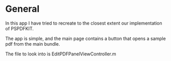 # General 

In this app I have tried to recreate to the closest extent our implementation of PSPDFKIT. 

The app is simple, and the main page contains a button that opens a sample pdf from the main bundle. 

The file to look into is EditPDFPanelViewController.m
